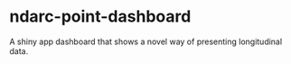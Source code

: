 # ndarc-point-dashboard
A shiny app dashboard that shows a novel way of presenting longitudinal data. 
